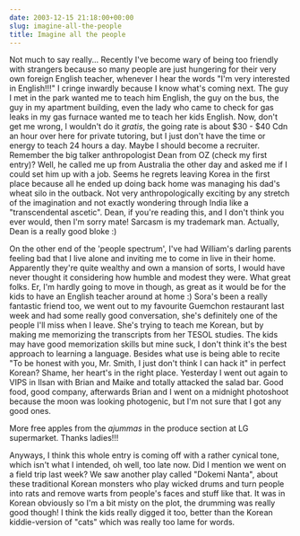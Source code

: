 ```yaml
---
date: 2003-12-15 21:18:00+00:00
slug: imagine-all-the-people
title: Imagine all the people
---
```


Not much to say really... Recently I've become wary of being too friendly with strangers because so many people are just hungering for their very own foreign English teacher, whenever I hear the words "I'm very interested in English!!!" I cringe inwardly because I know what's coming next. The guy I met in the park wanted me to teach him English, the guy on the bus, the guy in my apartment building, even the lady who came to check for gas leaks in my gas furnace wanted me to teach her kids English. Now, don't get me wrong, I wouldn't do it _gratis_, the going rate is about $30 - $40 Cdn an hour over here for private tutoring, but I just don't have the time or energy to teach 24 hours a day. Maybe I should become a recruiter. Remember the big talker anthropologist Dean from OZ (check my first entry)? Well, he called me up from Australia the other day and asked me if I could set him up with a job. Seems he regrets leaving Korea in the first place because all he ended up doing back home was managing his dad's wheat silo in the outback. Not very anthropologically exciting by any stretch of the imagination and not exactly wondering through India like a "transcendental ascetic". Dean, if you're reading this, and I don't think you ever would, then I'm sorry mate! Sarcasm is my trademark man. Actually, Dean is a really good bloke :) 

On the other end of the 'people spectrum', I've had William's darling parents feeling bad that I live alone and inviting me to come in live in their home. Apparently they're quite wealthy and own a mansion of sorts, I would have never thought it considering how humble and modest they were. What great folks. Er, I'm hardly going to move in though, as great as it would be for the kids to have an English teacher around at home :) Sora's been a really fantastic friend too, we went out to my favourite Guemchon restaurant last week and had some really good conversation, she's definitely one of the people I'll miss when I leave. She's trying to teach me Korean, but by making me memorizing the transcripts from her TESOL studies. The kids may have good memorization skills but mine suck, I don't think it's the best approach to learning a language. Besides what use is being able to recite "To be honest with you, Mr. Smith, I just don't think I can hack it" in perfect Korean? Shame, her heart's in the right place. Yesterday I went out again to VIPS in Ilsan with Brian and Maike and totally attacked the salad bar. Good food, good company, afterwards Brian and I went on a midnight photoshoot because the moon was looking photogenic, but I'm not sure that I got any good ones.    

More free apples from the _ajummas_ in the produce section at LG supermarket. Thanks ladies!!!

Anyways, I think this whole entry is coming off with a rather cynical tone, which isn't what I intended, oh well, too late now. Did I mention we went on a field trip last week? We saw another play called "Dokemi Nanta", about these traditional Korean monsters who play wicked drums and turn people into rats and remove warts from people's faces and stuff like that. It was in Korean obviously so I'm a bit misty on the plot, the drumming was really good though! I think the kids really digged it too, better than the Korean kiddie-version of "cats" which was really too lame for words.
